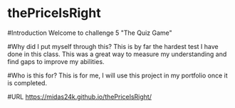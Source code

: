 # thePriceIsRight

#Introduction
Welcome to challenge 5 "The Quiz Game"

#Why did I put myself through this?
This is by far the hardest test I have done in this class. This was a great way to measure my understanding and find gaps to improve my abilities.

#Who is this for?
This is for me, I will use this project in my portfolio once it is completed.

#URL
https://midas24k.github.io/thePriceIsRight/
